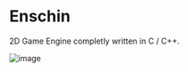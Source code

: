 # Enschin

2D Game Engine completly written in C / C++.

![image](https://user-images.githubusercontent.com/80914617/142782853-8ce04867-4002-49f8-91ee-40fd233f92cd.png)
